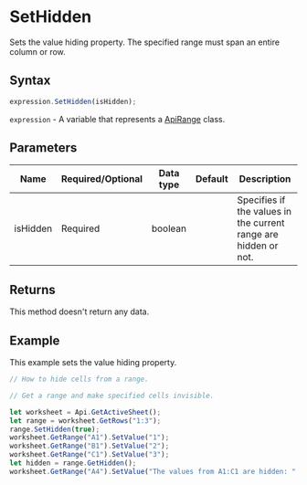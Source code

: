 # SetHidden

Sets the value hiding property. The specified range must span an entire column or row.

## Syntax

```javascript
expression.SetHidden(isHidden);
```

`expression` - A variable that represents a [ApiRange](../ApiRange.md) class.

## Parameters

| **Name** | **Required/Optional** | **Data type** | **Default** | **Description** |
| ------------- | ------------- | ------------- | ------------- | ------------- |
| isHidden | Required | boolean |  | Specifies if the values in the current range are hidden or not. |

## Returns

This method doesn't return any data.

## Example

This example sets the value hiding property.

```javascript editor-xlsx
// How to hide cells from a range.

// Get a range and make specified cells invisible.

let worksheet = Api.GetActiveSheet();
let range = worksheet.GetRows("1:3");
range.SetHidden(true);
worksheet.GetRange("A1").SetValue("1");
worksheet.GetRange("B1").SetValue("2");
worksheet.GetRange("C1").SetValue("3");
let hidden = range.GetHidden();
worksheet.GetRange("A4").SetValue("The values from A1:C1 are hidden: " + hidden);
```
